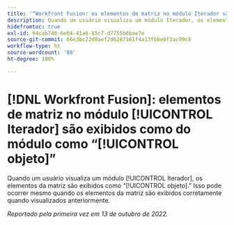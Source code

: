 ```yaml
---
title: '“Workfront Fusion: os elementos de matriz no módulo Iterador são exibidos como objeto”'
description: Quando um usuário visualiza um módulo Iterador, os elementos da matriz são exibidos como objeto. Isso pode ocorrer mesmo quando os elementos da matriz são exibidos corretamente quando visualizados anteriormente.
hidefromtoc: true
exl-id: 94cab740-6e04-41a6-85c7-d7755b6bae7e
source-git-commit: 66e3bc22d8aef2d6287161f4a13fbbe0f3ac99c8
workflow-type: ht
source-wordcount: '80'
ht-degree: 100%

---
```


# [!DNL Workfront Fusion]: elementos de matriz no módulo [!UICONTROL Iterador] são exibidos como do módulo como “[!UICONTROL objeto]”

Quando um usuário visualiza um módulo [!UICONTROL Iterador], os elementos da matriz são exibidos como “[!UICONTROL objeto].” Isso pode ocorrer mesmo quando os elementos da matriz são exibidos corretamente quando visualizados anteriormente.

_Reportado pela primeira vez em 13 de outubro de 2022._
